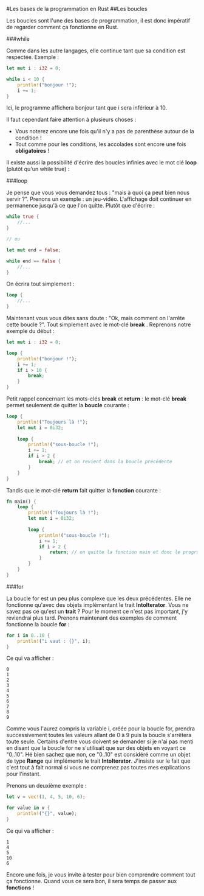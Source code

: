 #Les bases de la programmation en Rust
##Les boucles

Les boucles sont l'une des bases de programmation, il est donc impératif de regarder comment ça fonctionne en Rust.

###while

Comme dans les autre langages, elle continue tant que sa condition est respectée. Exemple :

```Rust
let mut i : i32 = 0;

while i < 10 {
    println!("bonjour !");
    i += 1;
}
```

Ici, le programme affichera bonjour tant que i sera inférieur à 10.

Il faut cependant faire attention à plusieurs choses :
 * Vous noterez encore une fois qu'il n'y a pas de parenthèse autour de la condition !
 * Tout comme pour les conditions, les accolades sont encore une fois __obligatoires__ !

Il existe aussi la possibilité d'écrire des boucles infinies avec le mot clé __loop__ (plutôt qu'un while true) :

###loop

Je pense que vous vous demandez tous : "mais à quoi ça peut bien nous servir ?". Prenons un exemple : un jeu-vidéo. L'affichage doit continuer en permanence jusqu'à ce que l'on quitte. Plutôt que d'écrire :

```Rust
while true {
    //...
}

// ou

let mut end = false;

while end == false {
    //...
}
```

On écrira tout simplement :

```Rust
loop {
    //...
}
```

Maintenant vous vous dites sans doute : "Ok, mais comment on l'arrête cette boucle ?". Tout simplement avec le mot-clé __break__ . Reprenons notre exemple du début :

```Rust
let mut i : i32 = 0;

loop {
    println!("bonjour !");
    i += 1;
    if i > 10 {
        break;
    }
}
```

Petit rappel concernant les mots-clés __break__ et __return__ : le mot-clé __break__ permet seulement de quitter la __boucle__ courante :

```Rust
loop {
    println!("Toujours là !");
    let mut i = 0i32;
    
    loop {
        println!("sous-boucle !");
        i += 1;
        if i > 2 {
            break; // et on revient dans la boucle précédente
        }
    }
}
```

Tandis que le mot-clé __return__ fait quitter la __fonction__ courante :

```Rust
fn main() {
    loop {
        println!("Toujours là !");
        let mut i = 0i32;
        
        loop {
            println!("sous-boucle !");
            i += 1;
            if i > 2 {
                return; // on quitte la fonction main et donc le programme se termine
            }
        }
    }
}
```

###for

La boucle for est un peu plus complexe que les deux précédentes. Elle ne fonctionne qu'avec des objets implémentant le trait __IntoIterator__. Vous ne savez pas ce qu'est un __trait__ ? Pour le moment ce n'est pas important, j'y reviendrai plus tard. Prenons maintenant des exemples de comment fonctionne la boucle __for__ :

```Rust
for i in 0..10 {
    println!("i vaut : {}", i);
}
```

Ce qui va afficher :

```Shell
0
1
2
3
4
5
6
7
8
9
```

Comme vous l'aurez compris la variable i, créée pour la boucle for, prendra successivement toutes les valeurs allant de 0 à 9 puis la boucle s'arrêtera toute seule.
Certains d'entre vous doivent se demander si je n'ai pas menti en disant que la boucle for ne s'utilisait que sur des objets en voyant ce "0..10". Hé bien sachez que non, ce "0..10" est considéré comme un objet de type __Range__ qui implémente le trait __IntoIterator__. J'insiste sur le fait que c'est tout à fait normal si vous ne comprenez pas toutes mes explications pour l'instant.

Prenons un deuxième exemple :

```Rust
let v = vec!(1, 4, 5, 10, 6);

for value in v {
    println!("{}", value);
}
```

Ce qui va afficher :

```Shell
1
4
5
10
6
```

Encore une fois, je vous invite à tester pour bien comprendre comment tout ça fonctionne. Quand vous ce sera bon, il sera temps de passer aux __fonctions__ !
